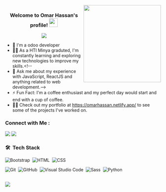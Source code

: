 
<img width="250" align="right" src="https://c.tenor.com/_DOBjnGspYAAAAAM/code-coding.gif">

<h3 align="center">
  Welcome to Omar Hassan's profile!
  <img src="https://media.giphy.com/media/hvRJCLFzcasrR4ia7z/giphy.gif" width="28">
</h3>

<!-- Typing SVG by DenverCoder1 - https://github.com/DenverCoder1/readme-typing-svg -->
<p align="center">
  <a href="https://github.com/DenverCoder1/readme-typing-svg"><img src="https://readme-typing-svg.herokuapp.com/?lines=odoo%20%20developer;Always%20learning%20new%20things&font=Fira%20Code&center=true&width=440&height=45&color=f75c7e&vCenter=true&size=22"></a>
</p> 

- 🏢 I'm a  odoo developer 
- 👨‍💻 As a HTI Minya  graduted, I'm constantly learning and exploring new technologies to improve my skills.<!--
- 💬 Ask me about my experience with JavaScript, ReactJS and anything related to web development.-->
- ⚡ Fun Fact: I'm a coffee enthusiast and my perfect day would start and end with a cup of coffee.
- 👨‍💻 Check out my portfolio at https://omarhassan.netlify.app/ to see some of the projects I've worked on.


### Connect with Me :

<a href="[(https://www.linkedin.com)](https://www.linkedin.com/feed/)" target="_blank"><img src="https://img.shields.io/badge/-omar%20hassan-0077B5?style=for-the-badge&logo=Linkedin&logoColor=white"/></a>
<a href="https://t.me/omarhassans777" target="_blank"><img src="https://img.shields.io/badge/-omar%20hassan-0077B5?style=for-the-badge&logo=Telegram&logoColor=white"/></a>
### 🛠 &nbsp;Tech Stack
<!--![JavaScript](https://img.shields.io/badge/-JavaScript-05122A?style=flat&logo=javascript)&nbsp;-->
![Bootstrap](https://img.shields.io/badge/-Bootstrap-05122A?style=flat&logo=bootstrap&logoColor=563D7C)&nbsp;
![HTML](https://img.shields.io/badge/-HTML-05122A?style=flat&logo=HTML5)&nbsp;
![CSS](https://img.shields.io/badge/-CSS-05122A?style=flat&logo=CSS3&logoColor=1572B6)&nbsp;
<!--![React.js](https://img.shields.io/badge/-React-05122A?style=flat&logo=react)-->
![Git](https://img.shields.io/badge/-Git-05122A?style=flat&logo=git)&nbsp;
![GitHub](https://img.shields.io/badge/-GitHub-05122A?style=flat&logo=github)&nbsp;
![Visual Studio Code](https://img.shields.io/badge/-Visual%20Studio%20Code-05122A?style=flat&logo=visual-studio-code&logoColor=007ACC)&nbsp;
![Sass](https://img.shields.io/badge/-Sass-05122A?style=flat&logo=sass)&nbsp;
![Python](https://img.shields.io/badge/-Python%20-05122A?style=flat&logo=python)&nbsp;


<br>
<a href="https://komarev.com/ghpvc/?username=omarHassan&style=for-the-badge">
    <img src="https://komarev.com/ghpvc/?username=omarHassan&style=for-the-badge">
</a>
